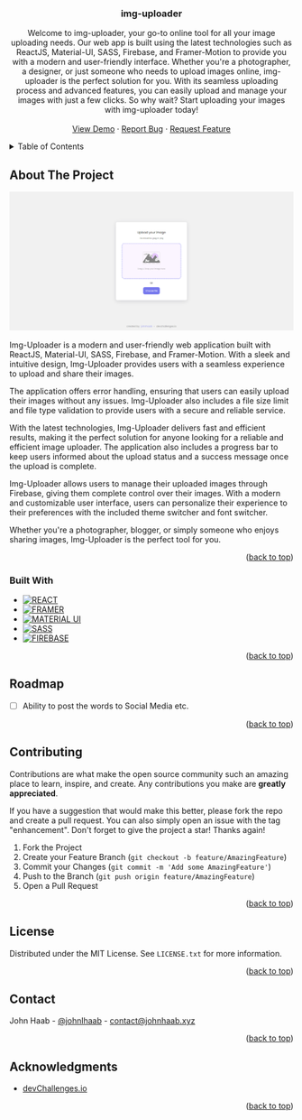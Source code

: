 <a name="readme-top"></a>
<!-- PROJECT SHIELDS -->

<!--
[![Contributors][contributors-shield]][contributors-url]
[![Forks][forks-shield]][forks-url]
[![Stargazers][stars-shield]][stars-url]
[![Issues][issues-shield]][issues-url]
-->




<!-- PROJECT LOGO -->

<h3 align="center">img-uploader</h3>

  <p align="center">
    Welcome to img-uploader, your go-to online tool for all your image uploading needs. Our web app is built using the latest technologies such as ReactJS, Material-UI, SASS, Firebase, and Framer-Motion to provide you with a modern and user-friendly interface. Whether you're a photographer, a designer, or just someone who needs to upload images online, img-uploader is the perfect solution for you. With its seamless uploading process and advanced features, you can easily upload and manage your images with just a few clicks. So why wait? Start uploading your images with img-uploader today!
    <br />
    <br />
    <a href="https://fancy-blancmange-493c4f.netlify.app/">View Demo</a>
    ·
    <a href="https://github.com/johnhaab/img-uploader">Report Bug</a>
    ·
    <a href="https://github.com/johnhaab/img-uploader">Request Feature</a>
  </p>
</div>



<!-- TABLE OF CONTENTS -->
<details>
  <summary>Table of Contents</summary>
  <ol>
    <li>
      <a href="#about-the-project">About The Project</a>
      <ul>
        <li><a href="#built-with">Built With</a></li>
      </ul>
    </li>
    <li><a href="#usage">Usage</a></li>
    <li><a href="#roadmap">Roadmap</a></li>
    <li><a href="#contributing">Contributing</a></li>
    <li><a href="#license">License</a></li>
    <li><a href="#contact">Contact</a></li>
    <li><a href="#acknowledgments">Acknowledgments</a></li>
  </ol>
</details>



<!-- ABOUT THE PROJECT -->
## About The Project

![product-screenshot](/123123213213.png)

Img-Uploader is a modern and user-friendly web application built with ReactJS, Material-UI, SASS, Firebase, and Framer-Motion. With a sleek and intuitive design, Img-Uploader provides users with a seamless experience to upload and share their images.

The application offers error handling, ensuring that users can easily upload their images without any issues. Img-Uploader also includes a file size limit and file type validation to provide users with a secure and reliable service.

With the latest technologies, Img-Uploader delivers fast and efficient results, making it the perfect solution for anyone looking for a reliable and efficient image uploader. The application also includes a progress bar to keep users informed about the upload status and a success message once the upload is complete.

Img-Uploader allows users to manage their uploaded images through Firebase, giving them complete control over their images. With a modern and customizable user interface, users can personalize their experience to their preferences with the included theme switcher and font switcher.

Whether you're a photographer, blogger, or simply someone who enjoys sharing images, Img-Uploader is the perfect tool for you.

<p align="right">(<a href="#readme-top">back to top</a>)</p>



### Built With

* [![REACT][REACT-img]][REACT-url]
* [![FRAMER][FRAMER-img]][FRAMER-url]
* [![MATERIAL UI][MUI-img]][MUI-url]
* [![SASS][SASS-img]][SASS-url]
* [![FIREBASE][FIREBASE-img]][FIREBASE-url]

<p align="right">(<a href="#readme-top">back to top</a>)</p>


<!-- ROADMAP -->
## Roadmap

- [ ] Ability to post the words to Social Media etc.

<p align="right">(<a href="#readme-top">back to top</a>)</p>



<!-- CONTRIBUTING -->
## Contributing

Contributions are what make the open source community such an amazing place to learn, inspire, and create. Any contributions you make are **greatly appreciated**.

If you have a suggestion that would make this better, please fork the repo and create a pull request. You can also simply open an issue with the tag "enhancement".
Don't forget to give the project a star! Thanks again!

1. Fork the Project
2. Create your Feature Branch (`git checkout -b feature/AmazingFeature`)
3. Commit your Changes (`git commit -m 'Add some AmazingFeature'`)
4. Push to the Branch (`git push origin feature/AmazingFeature`)
5. Open a Pull Request

<p align="right">(<a href="#readme-top">back to top</a>)</p>



<!-- LICENSE -->
## License

Distributed under the MIT License. See `LICENSE.txt` for more information.

<p align="right">(<a href="#readme-top">back to top</a>)</p>



<!-- CONTACT -->
## Contact

John Haab - [@johnlhaab](https://twitter.com/johnlhaab) - contact@johnhaab.xyz

<p align="right">(<a href="#readme-top">back to top</a>)</p>



<!-- ACKNOWLEDGMENTS -->
## Acknowledgments

* [devChallenges.io](https://devchallenges.io/)

<p align="right">(<a href="#readme-top">back to top</a>)</p>



<!-- MARKDOWN LINKS & IMAGES -->
[contributors-shield]: https://img.shields.io/github/contributors/github_username/repo_name.svg?style=for-the-badge
[contributors-url]: https://github.com/johnhaab/Quotify/graphs/contributors
[forks-shield]: https://img.shields.io/github/forks/github_username/repo_name.svg?style=for-the-badge
[forks-url]: https://github.com/johnhaab/Quotify/network/members
[stars-shield]: https://img.shields.io/github/stars/github_username/repo_name.svg?style=for-the-badge
[stars-url]: https://github.com/johnhaab/Quotify/stargazers
[issues-shield]: https://img.shields.io/github/issues/github_username/repo_name.svg?style=for-the-badge
[issues-url]: https://github.com/johnhaab/Quotify/issues
[license-shield]: https://img.shields.io/github/license/github_username/repo_name.svg?style=for-the-badge
[license-url]: https://github.com/github_username/repo_name/blob/master/LICENSE.txt


[FIREBASE-img]: https://img.shields.io/badge/Firebase-039BE5?style=for-the-badge&logo=Firebase&logoColor=white
[FIREBASE-url]: https://firebase.google.com/


[REACT-img]: https://img.shields.io/badge/React-20232A?style=for-the-badge&logo=react&logoColor=61DAFB
[REACT-url]: https://reactjs.org/

[FRAMER-img]: https://img.shields.io/badge/Framer-black?style=for-the-badge&logo=framer&logoColor=blue
[FRAMER-url]: https://www.framer.com/

[MUI-img]: https://img.shields.io/badge/Material--UI-0081CB?style=for-the-badge&logo=material-ui&logoColor=white
[MUI-url]: https://mui.com/

[SASS-img]: https://img.shields.io/badge/Sass-CC6699?style=for-the-badge&logo=sass&logoColor=white
[SASS-url]: https://sass-lang.com/
